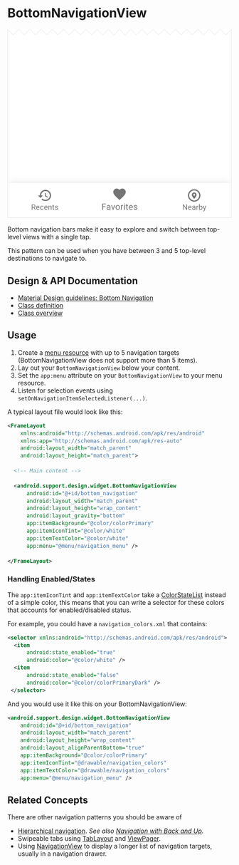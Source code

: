 <!--docs:
title: "Bottom Navigation"
layout: detail
section: components
excerpt: "BottomNavigationView makes it easy to explore and switch between top-level views in a single tap."
iconId: bottom_navigation
path: /catalog/bottom-navigation-view/
-->

# BottomNavigationView

![Bottom Navigation](assets/bottom-navigation.svg)
<!--{: .article__asset.article__asset--screenshot }-->

Bottom navigation bars make it easy to explore and switch between top-level
views with a single tap.

This pattern can be used when you have between 3 and 5 top-level destinations to
navigate to.

## Design & API Documentation

-   [Material Design guidelines: Bottom Navigation](https://material.io/guidelines/components/bottom-navigation.html)
    <!--{: .icon-list-item.icon-list-item--spec }-->
-   [Class definition](https://github.com/material-components/material-components-android/tree/master/lib/src/android/support/design/widget/BottomNavigationView.java)
    <!--{: .icon-list-item.icon-list-item--link }-->
    <!-- Styles for list items requiring icons instead of standard bullets. -->
-   [Class overview](https://developer.android.com/reference/android/support/design/widget/BottomNavigationView.html)
    <!--{: .icon-list-item.icon-list-item--link }-->
<!--{: .icon-list }-->

## Usage

1. Create a [menu
resource](https://developer.android.com/guide/topics/resources/menu-resource.html)
with up to 5 navigation targets (BottomNavigationView does not support more than
5 items).
2. Lay out your `BottomNavigationView` below your content.
3. Set the `app:menu` attribute on your `BottomNavigationView` to your menu
resource.
4. Listen for selection events using `setOnNavigationItemSelectedListener(...)`.

A typical layout file would look like this:

```xml
<FrameLayout
    xmlns:android="http://schemas.android.com/apk/res/android"
    xmlns:app="http://schemas.android.com/apk/res-auto"
    android:layout_width="match_parent"
    android:layout_height="match_parent">

  <!-- Main content -->

  <android.support.design.widget.BottomNavigationView
      android:id="@+id/bottom_navigation"
      android:layout_width="match_parent"
      android:layout_height="wrap_content"
      android:layout_gravity="bottom"
      app:itemBackground="@color/colorPrimary"
      app:itemIconTint="@color/white"
      app:itemTextColor="@color/white"
      app:menu="@menu/navigation_menu" />

</FrameLayout>
```

### Handling Enabled/States

The `app:itemIconTint` and `app:itemTextColor` take a
[ColorStateList](https://developer.android.com/reference/android/content/res/ColorStateList.html)
instead of a simple color, this means that you can write a selector for these
colors that accounts for enabled/disabled status.

For example, you could have a `navigation_colors.xml` that contains:

```xml
<selector xmlns:android="http://schemas.android.com/apk/res/android">
  <item
      android:state_enabled="true"
      android:color="@color/white" />
  <item
      android:state_enabled="false"
      android:color="@color/colorPrimaryDark" />
 </selector>
```

And you would use it like this on your BottomNavigationView:

```xml
<android.support.design.widget.BottomNavigationView
    android:id="@+id/bottom_navigation"
    android:layout_width="match_parent"
    android:layout_height="wrap_content"
    android:layout_alignParentBottom="true"
    app:itemBackground="@color/colorPrimary"
    app:itemIconTint="@drawable/navigation_colors"
    app:itemTextColor="@drawable/navigation_colors"
    app:menu="@menu/navigation_menu" />
```

## Related Concepts

There are other navigation patterns you should be aware of

-   [Hierarchical navigation](https://developer.android.com/training/implementing-navigation/index.html).
    *See also [Navigation with Back and
    Up](https://developer.android.com/design/patterns/navigation.html).*
-   Swipeable tabs using
    [TabLayout](/material-components/material-components-android/blob/master/docs/components/TabLayout.md)
    and
    [ViewPager](https://developer.android.com/reference/android/support/v4/view/ViewPager.html).
-   Using
    [NavigationView](/material-components/material-components-android/blob/master/docs/components/NavigationView.md)
    to display a longer list of navigation targets, usually in a navigation
    drawer.
